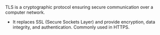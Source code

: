TLS is a cryptographic protocol ensuring secure communication over a computer network.
- It replaces SSL (Secure Sockets Layer) and provide encryption, data integrity, and authentication. Commonly used in HTTPS.